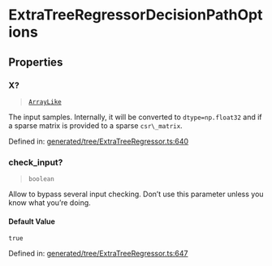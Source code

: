 # ExtraTreeRegressorDecisionPathOptions

## Properties

### X?

> [`ArrayLike`](../types/ArrayLike.md)

The input samples. Internally, it will be converted to `dtype=np.float32` and if a sparse matrix is provided to a sparse `csr\_matrix`.

Defined in:  [generated/tree/ExtraTreeRegressor.ts:640](https://github.com/transitive-bullshit/scikit-learn-ts/blob/92ab806/packages/sklearn/src/generated/tree/ExtraTreeRegressor.ts#L640)

### check\_input?

> `boolean`

Allow to bypass several input checking. Don’t use this parameter unless you know what you’re doing.

#### Default Value

`true`

Defined in:  [generated/tree/ExtraTreeRegressor.ts:647](https://github.com/transitive-bullshit/scikit-learn-ts/blob/92ab806/packages/sklearn/src/generated/tree/ExtraTreeRegressor.ts#L647)
